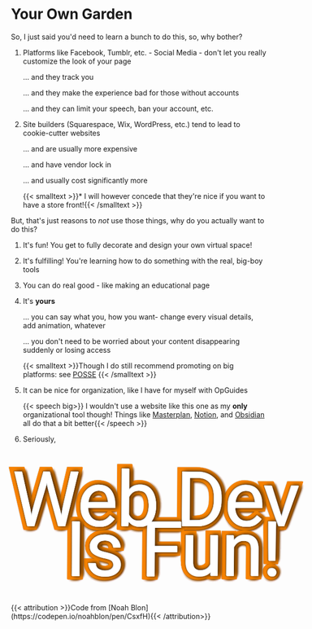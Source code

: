 # Your Own Garden

So, I just said you'd need to learn a bunch to do this, so, why bother?

1. Platforms like Facebook, Tumblr, etc. - Social Media - don't let you really customize the look of your page

   … and they track you

   … and they make the experience bad for those without accounts

   … and they can limit your speech, ban your account, etc. 

2. Site builders (Squarespace, Wix, WordPress, etc.) tend to lead to cookie-cutter websites

   … and are usually more expensive

   … and have vendor lock in

   … and usually cost significantly more

   {{< smalltext >}}\* I will however concede that they're nice if you want to have a store front!{{< /smalltext >}}

But, that's just reasons to *not* use those things, why do you actually want to do this?

1. It's fun! You get to fully decorate and design your own virtual space!

2. It's fulfilling! You're learning how to do something with the real, big-boy tools

3. You can do real good - like making an educational page

4. It's **yours**

   … you can say what you, how you want- change every visual details, add animation, whatever

   … you don't need to be worried about your content disappearing suddenly or losing access

   {{< smalltext >}}Though I do still recommend promoting on big platforms: see [POSSE](https://indieweb.org/POSSE) {{< /smalltext >}}

5. It can be nice for organization, like I have for myself with OpGuides

   {{< speech big>}} I wouldn't use a website like this one as my **only** organizational tool though! Things like [Masterplan](https://solarlune.itch.io/masterplan), [Notion](https://www.notion.so), and [Obsidian](https://obsidian.md) all do that a bit better{{< /speech >}}

<style>
@import url("//fonts.googleapis.com/css?family=Pacifico&text=Pure");
@import url("//fonts.googleapis.com/css?family=Kaushan+Script&text=!");
.stage {
  height: 300px;
  width: 500px;
  margin: auto;
  position: relative;
  top: 0;
  right: 0;
  bottom: 0;
  left: 0;
  perspective: 9999px;
  transform-style: preserve-3d;
}
.animlayer {
  width: 100%;
  height: 100%;
  position: absolute;
  transform-style: preserve-3d;
  animation: ಠ_ಠ 5s infinite alternate ease-in-out -7.5s;
  animation-fill-mode: forwards;
  transform: rotateY(40deg) rotateX(33deg) translateZ(0);
}
.animlayer:after {
  font: 150px/0.65 "Pacifico", "Kaushan Script", Futura, "Roboto", "Trebuchet MS", Helvetica, sans-serif;
  content: "Web Dev\a    Is Fun!";
  white-space: pre;
  text-align: center;
  height: 100%;
  width: 100%;
  position: absolute;
  top: 50px;
  color: whitesmoke;
  letter-spacing: -2px;
  text-shadow: 4px 0 10px rgba(0, 0, 0, 0.13);
}
.animlayer:nth-child(1):after {
  transform: translateZ(0px);
}
.animlayer:nth-child(2):after {
  transform: translateZ(-1.5px);
}
.animlayer:nth-child(3):after {
  transform: translateZ(-3px);
}
.animlayer:nth-child(4):after {
  transform: translateZ(-4.5px);
}
.animlayer:nth-child(5):after {
  transform: translateZ(-6px);
}
.animlayer:nth-child(6):after {
  transform: translateZ(-7.5px);
}
.animlayer:nth-child(7):after {
  transform: translateZ(-9px);
}
.animlayer:nth-child(8):after {
  transform: translateZ(-10.5px);
}
.animlayer:nth-child(9):after {
  transform: translateZ(-12px);
}
.animlayer:nth-child(10):after {
  transform: translateZ(-13.5px);
}
.animlayer:nth-child(11):after {
  transform: translateZ(-15px);
}
.animlayer:nth-child(12):after {
  transform: translateZ(-16.5px);
}
.animlayer:nth-child(13):after {
  transform: translateZ(-18px);
}
.animlayer:nth-child(14):after {
  transform: translateZ(-19.5px);
}
.animlayer:nth-child(15):after {
  transform: translateZ(-21px);
}
.animlayer:nth-child(16):after {
  transform: translateZ(-22.5px);
}
.animlayer:nth-child(17):after {
  transform: translateZ(-24px);
}
.animlayer:nth-child(18):after {
  transform: translateZ(-25.5px);
}
.animlayer:nth-child(19):after {
  transform: translateZ(-27px);
}
.animlayer:nth-child(20):after {
  transform: translateZ(-28.5px);
}
.animlayer:nth-child(n+10):after {
  -webkit-text-stroke: 3px rgba(0, 0, 0, 0.25);
}
.animlayer:nth-child(n+11):after {
  -webkit-text-stroke: 15px #f78200;
  text-shadow: 6px 0 6px #b35f00, 5px 5px 5px #995200, 0 6px 6px #995200;
}
.animlayer:nth-child(n+12):after {
  -webkit-text-stroke: 15px #f78200;
}
.animlayer:last-child:after {
  -webkit-text-stroke: 17px rgba(0, 0, 0, 0.1);
}
.animlayer:first-child:after {
  color: #fff;
  text-shadow: none;
}
@keyframes ಠ_ಠ {
  100% {
    transform: rotateY(-30deg) rotateX(-43deg);
  }
}
</style>

6. Seriously,

<div class="stage">
  <div class="animlayer"></div>
  <div class="animlayer"></div>
  <div class="animlayer"></div>
  <div class="animlayer"></div>
  <div class="animlayer"></div>
  <div class="animlayer"></div>
  <div class="animlayer"></div>
  <div class="animlayer"></div>
  <div class="animlayer"></div>
  <div class="animlayer"></div>
  <div class="animlayer"></div>
  <div class="animlayer"></div>
  <div class="animlayer"></div>
  <div class="animlayer"></div>
  <div class="animlayer"></div>
  <div class="animlayer"></div>
  <div class="animlayer"></div>
  <div class="animlayer"></div>
  <div class="animlayer"></div>
  <div class="animlayer"></div>
</div>
{{< attribution >}}Code from [Noah Blon](https://codepen.io/noahblon/pen/CsxfH){{< /attribution>}}
